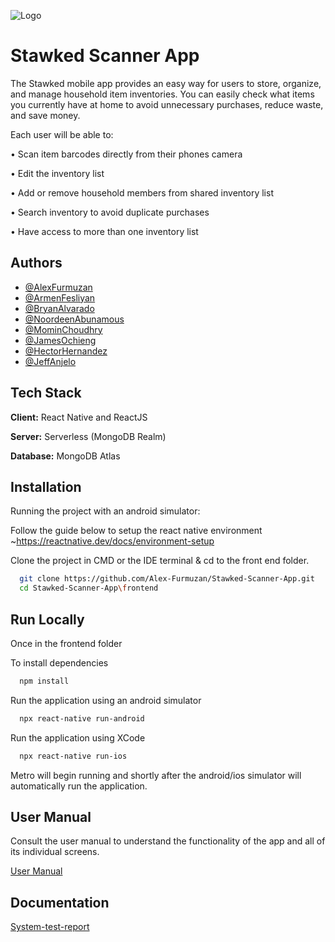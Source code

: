 
![Logo](https://github.com/Alex-Furmuzan/Stawked-Scanner-App/blob/master/frontend/assets/img/Logo.png?raw=true)


# Stawked Scanner App

The Stawked mobile app provides an easy way for users to store, organize, and manage household item inventories. You can easily check what items you currently have at home to avoid unnecessary purchases, reduce waste, and save money.

Each user will be able to:

• Scan item barcodes directly from their phones camera

• Edit the inventory list

• Add or remove household members from shared inventory list

• Search inventory to avoid duplicate purchases

• Have access to more than one inventory list


## Authors

- [@AlexFurmuzan](https://www.github.com/Alex-Furmuzan)
- [@ArmenFesliyan](https://www.github.com/armenfesliyan)
- [@BryanAlvarado](https://github.com/bryanalvarado)
- [@NoordeenAbunamous](https://www.github.com/noorDino)
- [@MominChoudhry](https://www.github.com/mochoudhry5)
- [@JamesOchieng](https://www.github.com/JamesOchieng)
- [@HectorHernandez](https://www.github.com/mexi26)
- [@JeffAnjelo](https://www.github.com/jeffanjelo)




## Tech Stack

**Client:** React Native and ReactJS

**Server:** Serverless (MongoDB Realm) 

**Database:** MongoDB Atlas


## Installation
Running the project with an android simulator:

Follow the guide below to setup the react native environment
~https://reactnative.dev/docs/environment-setup
 
Clone the project in CMD or the IDE terminal & cd to the front
end folder. 
```bash
  git clone https://github.com/Alex-Furmuzan/Stawked-Scanner-App.git
  cd Stawked-Scanner-App\frontend
```

## Run Locally
Once in the frontend folder

To install dependencies

```bash
  npm install
```

Run the application using an android simulator
```bash
  npx react-native run-android
```

Run the application using XCode 
```bash
  npx react-native run-ios
```
Metro will begin running and shortly after the android/ios simulator 
will automatically run the application.


## User Manual
Consult the user manual to understand the functionality of the app and all of its individual screens.

[User Manual](https://docs.google.com/document/d/1hGwVCUV4gt62U4rxCIxfzbSGjgCUGiOccmRYLW0UDqk/edit)
## Documentation

[System-test-report](https://docs.google.com/document/d/1jpvM-gdR4fof4NXlKeaZL3JX3EDpgx5c28u5rpJBc5s/edit)

